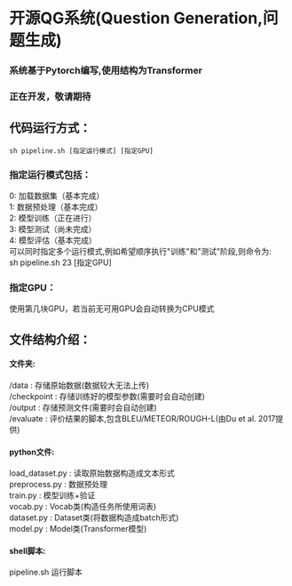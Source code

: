 # 开源QG系统(Question Generation,问题生成)
### 系统基于Pytorch编写,使用结构为Transformer
### 正在开发，敬请期待

## 代码运行方式：
`sh pipeline.sh [指定运行模式] [指定GPU]`

### 指定运行模式包括：
0: 加载数据集（基本完成）  
1: 数据预处理（基本完成）  
2: 模型训练（正在进行）  
3: 模型测试（尚未完成）  
4: 模型评估（基本完成）  
可以同时指定多个运行模式,例如希望顺序执行"训练"和"测试"阶段,则命令为:  
sh pipeline.sh 23 [指定GPU]  

### 指定GPU：
使用第几块GPU，若当前无可用GPU会自动转换为CPU模式

## 文件结构介绍：
#### 文件夹:
/data : 存储原始数据(数据较大无法上传)  
/checkpoint : 存储训练好的模型参数(需要时会自动创建)  
/output : 存储预测文件(需要时会自动创建)  
/evaluate : 评价结果的脚本,包含BLEU/METEOR/ROUGH-L(由Du et al. 2017提供)  
#### python文件:
load_dataset.py : 读取原始数据构造成文本形式  
preprocess.py : 数据预处理  
train.py : 模型训练+验证  
vocab.py : Vocab类(构造任务所使用词表)  
dataset.py : Dataset类(将数据构造成batch形式)  
model.py : Model类(Transformer模型)  
#### shell脚本:
pipeline.sh 运行脚本  
